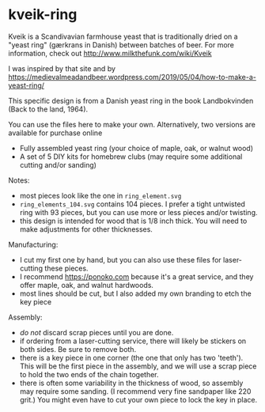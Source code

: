 # kveik-ring

Kveik is a Scandivavian farmhouse yeast that is traditionally dried on a "yeast ring" (gærkrans in Danish) between batches of beer.
For more information, check out http://www.milkthefunk.com/wiki/Kveik

I was inspired by that site and by https://medievalmeadandbeer.wordpress.com/2019/05/04/how-to-make-a-yeast-ring/

This specific design is from a Danish yeast ring in the book Landbokvinden (Back to the land, 1964).

You can use the files here to make your own. Alternatively, two versions are available for purchase online
* Fully assembled yeast ring (your choice of maple, oak, or walnut wood)
* A set of 5 DIY kits for homebrew clubs (may require some additional cutting and/or sanding)

Notes:
* most pieces look like the one in `ring_element.svg`
* `ring_elements_104.svg` contains 104 pieces. I prefer a tight untwisted ring with 93 pieces, but you can use more or less pieces and/or twisting.
* this design is intended for wood that is 1/8 inch thick. You will need to make adjustments for other thicknesses.

Manufacturing:
* I cut my first one by hand, but you can also use these files for laser-cutting these pieces.
* I recommend https://ponoko.com because it's a great service, and they offer maple, oak, and walnut hardwoods.
* most lines should be cut, but I also added my own branding to etch the key piece

Assembly:
  * *do not* discard scrap pieces until you are done.
  * if ordering from a laser-cutting service, there will likely be stickers on both sides. Be sure to remove both.
  * there is a key piece in one corner (the one that only has two 'teeth'). This will be the first piece in the assembly, and we will use a scrap piece to hold the two ends of the chain together.
  * there is often some variability in the thickness of wood, so assembly may require some sanding. (I recommend very fine sandpaper like 220 grit.) You might even have to cut your own piece to lock the key in place.

